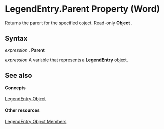 
# LegendEntry.Parent Property (Word)

Returns the parent for the specified object. Read-only  **Object** .


## Syntax

 _expression_ . **Parent**

 _expression_ A variable that represents a **[LegendEntry](9f793578-cb9b-faa1-f0a1-ea0f9e90dc6f.md)** object.


## See also


#### Concepts


[LegendEntry Object](9f793578-cb9b-faa1-f0a1-ea0f9e90dc6f.md)
#### Other resources


[LegendEntry Object Members](d2167011-bb9a-60bb-dd2c-873ffe52e862.md)
